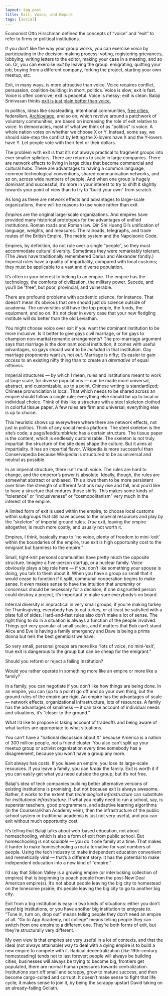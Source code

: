 ```yaml
---
layout: tag_post
title: Exit, Voice, and Empire
tags: [social]
---
```


Economist Otto Hirschman defined the concepts of “voice” and “exit” to refer to firms or political institutions.

If you don’t like the way your group works, you can exercise _voice_ by participating in the decision-making process: voting, registering grievances, lobbying, writing letters to the editor, making your case in a meeting, and so on.  Or, you can exercise _exit_ by leaving the group: emigrating, quitting your job, buying from a different company, forking the project, starting your own meetup, etc.

Exit, in many ways, is more attractive than voice. Voice requires conflict, persuasion, coalition-building: in short, politics. Voice is slow; exit is fast. Voice is often coercive; exit is peaceful.  Voice is messy; exit is clean. Balaji Srinivasan thinks [exit is just plain better than voice.](http://nydwracu.wordpress.com/2013/10/28/transcript-balaji-srinivasan-on-silicon-valleys-ultimate-exit/)

In politics, ideas like seasteading, intentional communities, [free cities](http://www.radicalsocialentreps.org/theory/exit-and-voice/), federalism, [Archipelago](http://slatestarcodex.com/2014/06/07/archipelago-and-atomic-communitarianism/), and so on, which revolve around a patchwork of voluntary communities, are based on increasing the role of exit relative to voice.  In democracies, most of what we think of as “politics” is voice.  A whole nation votes on whether we choose X or Y.  Instead, some say, we should side-step the conflict by letting the X-lovers have X and the Y-lovers have Y.  Let people vote with their feet or their dollars.

The problem with exit is that it’s not always practical to fragment groups into ever smaller splinters. There are returns to scale in large companies. There are network effects to living in large cities that become commercial and cultural hubs.  There are advantages to having a common language, common technological conventions, shared communication networks, and so on, across wide numbers of people.  And when one group is hugely dominant and successful, it’s more in your interest to try to shift it slightly towards your point of view than to try to “build your own” from scratch.

As long as there are network effects and advantages to large-scale organizations, there will be reasons to use voice rather than exit.

_Empires_ are the original large-scale organizations. And empires have provided many historical prototypes for the advantages of unified institutions. Roman roads and Roman law.  Qin Shi Huang Di’s unification of language, weights, and measures. The railroads, telegraphs, and trade routes of the British Empire.  The metric system and the Napoleonic Code.

Empires, by definition, do not rule over a single “people”, so they must accommodate cultural diversity. Sometimes they were remarkably tolerant.  (The Jews have traditionally remembered Darius and Alexander fondly.)  Imperial rules have a quality of impartiality, compared with local customs; they must be applicable to a vast and diverse population.

It’s often in your interest to belong to an empire.  The empire has the technology, the comforts of civilization, the military power.  Secede, and you’ll be “free”, but poor, provincial, and vulnerable.

There are profound problems with academic science, for instance. That doesn’t mean it’s obvious that one should just do science outside of academia.  The universities still have the top people, the funds, the equipment, and so on.  It’s not clear in every case that your new fledgling institute will do better than the old Leviathan.

You might choose voice over exit if you want the dominant institution to be more inclusive. Is it better to give gays civil marriage, or for gays to champion non-marital romantic arrangements?  The pro-marriage argument says that marriage is the dominant social institution, it comes with useful advantages, so gays should want to be _included_ in that institution.  Gay marriage proponents want _in_, not _out_.  Marriage is nifty; it’s easier to gain _access_ to an existing nifty thing than to create an _alternative_ of equal niftiness.

Imperial structures — by which I mean, rules and institutions meant to work at large scale, for diverse populations — can be made more universal, abstract, and customizable, up to a point.  Chinese writing is standardized; Chinese pronunciation is local.  That which needs to be shared across an empire should follow a single rule; everything else should be up to local or individual choice.  Think of this like a structure with a steel skeleton clothed in colorful tissue paper.  A few rules are firm and universal; everything else is up to choice.

This heuristic shows up everywhere where there are network effects, not just in politics.  Think of any social media platform.  The steel skeleton is the site’s code; a page/feed/tumblr/etc has a certain structure.  The tissue paper is the content, which is endlessly customizable.  The skeleton is not truly impartial: the structure of the site does shape the culture.  But it aims at impartiality.  It has an impartial flavor. Wikipedia is more successful than Conservapedia because Wikipedia is structured to be as universal and neutral as possible.

In an imperial structure, there isn’t much voice.  The rules are hard to change, and the emperor’s power is absolute.  Ideally, though, the rules are somewhat abstract or unbiased.  This allows them to be more persistent over time: the strength of different factions may rise and fall, and you’d like to have a structure that endures those shifts.  This makes some kinds of “tolerance” or “inclusiveness” or “cosmopolitanism” very much in the interest of the empire.

A limited form of exit is used within the empire, to choose local customs within subgroups that still have access to the imperial resources and play by the “skeleton” of imperial ground rules.  _True_ exit, leaving the empire altogether, is much more costly, and usually not worth it.

Empires, I think, basically map to “no voice, plenty of freedom to mini-‘exit’ within the boundaries of the empire, true exit is high opportunity cost to the emigrant but harmless to the empire.”

Small, tight-knit personal communities have pretty much the opposite structure.  Imagine a five-person startup, or a nuclear family.  Voice obviously plays a big role here — if you don’t like something your spouse is doing, you talk to them about it.  When you have a group so small that it would cease to function if it split, communal cooperation begins to make sense.  It even makes sense to have the intuition that _unanimity_ or _consensus_ should be necessary for a decision; if one disgruntled person could destroy a project, it’s important to make sure everybody’s on board.

Internal diversity is impractical in very small groups; if you’re making turkey for Thanksgiving, everybody has to eat turkey, or at least be satisfied with a plate full of sides.  Hard-and-fast rules also don’t make a lot of sense.  The right thing to do in a situation is always a function of the people involved. Things get very granular at small scales, and it matters that Bob can’t stand Alice and Eve is having a family emergency and Dave is being a prima donna but he’s the best geneticist we have.

So very small, personal groups are more like “lots of voice, no mini-‘exit’, true exit is dangerous to the group but can be cheap for the emigrant.”

Should you reform or reject a failing institution?

Would you rather operate in something more like an empire or more like a family?

In a family, you can negotiate if you don’t like how things are being done.  In an empire, you can (up to a point) go off and do your own thing, but the ground rules of the empire are rigid.  An empire has the advantages of scale — network effects, organizational infrastructure, lots of resources.  A family has the advantages of smallness — it can take account of individual needs and situations, it’s “closer to the ground.”

What I’d like to propose is taking account of tradeoffs and being aware of what tactics are appropriate to what situations.

You can’t have a “national discussion about X” because America is a nation of 300 million people, not a friend cluster.  You also can’t split up your meetup group or activist organization every time somebody has a disagreement, because you won’t have a group any more.

Exit always has costs. If you leave an empire, you lose its large-scale resources. If you leave a family, you can _break_ the family.  Exit is worth it if you can easily get what you need outside the group, but it’s not free.

Balaji’s idea of tech companies building better alternative versions of existing institutions is promising, but not because exit is always awesome. Rather, it works to the extent that _technological infrastructure_ can substitute for _institutional infrastructure._ If what you really need to run a school, say, is superstar teachers, good programmers, and adaptive learning algorithms (in the Coursera/Khan Academy vein), then the infrastructure of the public school system or traditional academia is just not very useful, and you can exit without much opportunity cost.

It’s telling that Balaji talks about web-based education, not about homeschooling, which is also a form of exit from public school. But homeschooling is not _scalable_ — you do it one family at a time.  That makes it harder to make homeschooling a real alternative for vast numbers of people.  Using the tech industry to make independent education convenient and memetically viral — that’s a different story.  It has the potential to make independent education into a new kind of “empire.”

I’d say that Silicon Valley is a growing empire (or interlocking collection of empires) that is beginning to poach people from the post-New Deal American empire(s).  It’s not about people leaving the big city to homestead on the lonesome prairie; it’s people leaving the big city to go to another big city.

Exit from a big institution is easy in two kinds of situations: either you don’t _need_ big institutions, or you have another big institution to emigrate _to_.  “Tune in, turn on, drop out” means telling people they don’t need an empire at all.  “Go to App Academy, not college” means telling people they can switch from one empire to a different one.  They’re both forms of exit, but they’re structurally very different.

My own view is that empires are very useful in a lot of contexts, and that the ideal (not always attainable) way to deal with a dying empire is to build a new empire to compete with it.  Radical decentralization (like 19th-century homesteading) tends not to last forever; people will always be building cities, businesses will always be trying to become big, frontiers get populated, there are normal human pressures towards centralization.  Institutions start off small and scrappy, grow to mature success, and then become cargo-culted and corrupt.  It doesn’t make sense to fight that life cycle; it makes sense to join it, by being the scrappy upstart David taking on an already-failing Goliath.
